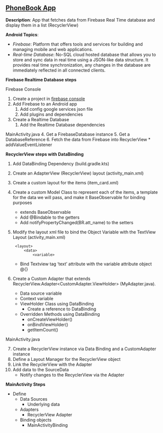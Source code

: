 ## [PhoneBook App](https://github.com/LuisChore/android_firebase/tree/main/01PhonebookApp)

**Description**: App that fetches data from Firebase Real Time database and display them in a list (RecyclerView)
	
**Android Topics**:
* *Firebase*: Platform that offers tools and services for building and managing mobile and web applications.
* *Real-time Database*: No-SQL cloud hosted database that allows you to store and sync data in real time using a JSON-like data structure. It provides real time synchronization, any changes in the database are immediately reflected in all connected clients. 



**Firebase Realtime Database steps**

Firebase Console

1. Create a project in [firebase console](console.firebase.google.com)
2. Add  Firebase to an Android app
    1. Add config google services json file
    2. Add plugins and dependencies 
3. Create a Realtime Database
    1. Add the Realtime Database dependencies 

MainActivity.java
4. Get a FirebaseDatabase instance
5. Get a DatabaseReference 
6. Fetch the data from Firebase into RecyclerView
    * addValueEventListener 


**RecyclerView steps with DataBinding**

1. Add DataBinding Dependency (build.gradle.kts)
2. Create an AdapterView (RecyclerView) layout (activity_main.xml)
3. Create a custom layout for the items (item_card.xml)
4. Create  a custom Model Class to represent each of the items, a template for  the data we will pass, and make it BaseObservable for binding purposes
    * extends BaseObservable
    * Add @Bindable to the getters
    * Add notifyPropertyChanged(BR.att_name) to the setters
5. Modify the layout xml file to bind the Object Variable with the TextView Layout (activity_main.xml)

        <layout>
            <data>
                <variable>
    * Bind Textview tag ‘text’ attribute with the variable attribute object @{}

6. Create a Custom Adapter that extends RecyclerView.Adapter<CustomAdapter.ViewHolder> (MyAdapter.java).
    * Data source variable
    * Context variable
    * ViewHolder Class using DataBinding
        * Create a reference to DataBinding
    * Overridden Methods using DataBinding
        * onCreateViewHolder()
        * onBindViewHolder()
        * getItemCount()

MainActivity.java

7. Create a RecyclerView instance via Data Binding and a CustomAdapter instance
8. Define a Layout Manager for the RecyclerView object
9. Link the RecyclerView with the Adapter 
10. Add data to the SourceData
    * Notify changes to the RecyclerView via the Adapter



 **MainActivity Steps**

* Define 
    * Data Sources
        * Underlying data
    * Adapters
        * RecyclerView Adapter
    * Binding objects
         * MainActivityBinding

